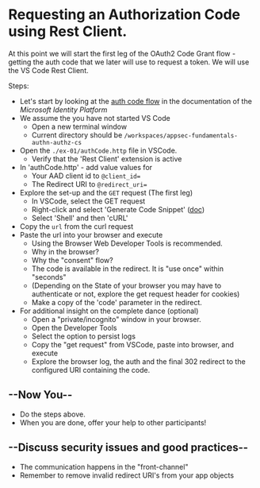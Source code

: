 # Requesting an Authorization Code using Rest Client.

At this point we will start the first leg of the OAuth2 Code Grant flow - getting the auth code that we later will use to request a token. We will use the VS Code Rest Client.

Steps:

* Let's start by looking at the [auth code flow](https://docs.microsoft.com/en-us/azure/active-directory/develop/v2-oauth2-auth-code-flow) in the documentation of the _Microsoft Identity Platform_
* We assume the you have not started VS Code
  * Open a new terminal window
  * Current directory should be `/workspaces/appsec-fundamentals-authn-authz-cs `
* Open the `./ex-01/authCode.http` file in VSCode.
  * Verify that the 'Rest Client' extension is active
* In 'authCode.http' - add value values for
  * Your AAD client id to `@client_id=`
  * The Redirect URI to `@redirect_uri=`
* Explore the set-up and the `GET` request (The first leg)
  * In VSCode, select the GET request
  * Right-click and select 'Generate Code Snippet' ([doc](https://github.com/Huachao/vscode-restclient#generate-code-snippet))
  * Select 'Shell' and then 'cURL'
* Copy the `url` from the curl request
* Paste the url into your browser and execute
  * Using the Browser Web Developer Tools is recommended.
  * Why in the browser?
  * Why the "consent" flow?
  * The code is available in the redirect. It is "use once" within "seconds"
  * (Depending on the State of your browser you may have to authenticate or not, explore the get request header for cookies)
  * Make a copy of the 'code' parameter in the redirect.
* For additional insight on the complete dance (optional)
  * Open a "private/incognito" window in your browser.
  * Open the Developer Tools
  * Select the option to persist logs
  * Copy the "get request" from VSCode, paste into browser, and execute
  * Explore the browser log, the auth and the final 302 redirect to the configured URI containing the code.

## --Now You--

* Do the steps above.
* When you are done, offer your help to other participants!

## --Discuss security issues and good practices--

* The communication happens in the "front-channel"
* Remember to remove invalid redirect URI's from your app objects
